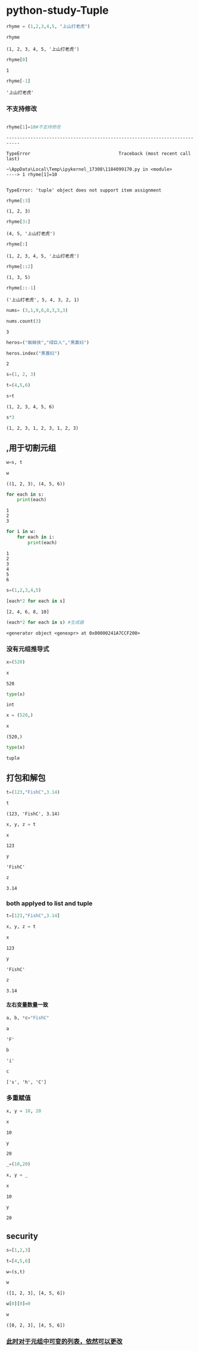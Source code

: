 # python-study-Tuple


```python
rhyme = (1,2,3,4,5, "上山打老虎")
```


```python
rhyme
```




    (1, 2, 3, 4, 5, '上山打老虎')




```python
rhyme[0]
```




    1




```python
rhyme[-1]
```




    '上山打老虎'



### <a name="jump_1">不支持修改</a>
```python

rhyme[1]=10#不支持修改
```


    ---------------------------------------------------------------------------

    TypeError                                 Traceback (most recent call last)

    ~\AppData\Local\Temp\ipykernel_17308\1184099170.py in <module>
    ----> 1 rhyme[1]=10
    

    TypeError: 'tuple' object does not support item assignment



```python
rhyme[:3]
```




    (1, 2, 3)




```python
rhyme[3:]
```




    (4, 5, '上山打老虎')




```python
rhyme[:]
```




    (1, 2, 3, 4, 5, '上山打老虎')




```python
rhyme[::2]
```




    (1, 3, 5)




```python
rhyme[::-1]
```




    ('上山打老虎', 5, 4, 3, 2, 1)




```python
nums= (3,1,9,6,8,3,5,3)
```


```python
nums.count(3)
```




    3




```python
heros=("蜘蛛侠","绿巨人","黑寡妇")
```


```python
heros.index("黑寡妇")
```




    2




```python
s=(1, 2, 3)
```


```python
t=(4,5,6)
```


```python
s+t
```




    (1, 2, 3, 4, 5, 6)




```python
s*3
```




    (1, 2, 3, 1, 2, 3, 1, 2, 3)



## ,用于切割元组


```python
w=s, t
```


```python
w
```




    ((1, 2, 3), (4, 5, 6))




```python
for each in s:
    print(each)
```

    1
    2
    3
    


```python
for i in w:
    for each in i:
        print(each)
```

    1
    2
    3
    4
    5
    6
    


```python
s=(1,2,3,4,5)
```


```python
[each*2 for each in s]
```




    [2, 4, 6, 8, 10]




```python
(each*2 for each in s) #生成器
```




    <generator object <genexpr> at 0x00000241A7CCF200>



### 没有元组推导式


```python
x=(520)
```


```python
x
```




    520




```python
type(x)
```




    int




```python
x = (520,)
```


```python
x
```




    (520,)




```python
type(x)
```




    tuple



## 打包和解包


```python
t=(123,"FishC",3.14)
```


```python
t
```




    (123, 'FishC', 3.14)




```python
x, y, z = t
```


```python
x
```




    123




```python
y
```




    'FishC'




```python
z
```




    3.14



### both applyed to list and tuple


```python
t=[123,"FishC",3.14]
```


```python
x, y, z = t
```


```python
x
```




    123




```python
y
```




    'FishC'




```python
z
```




    3.14



#### 左右变量数量一致


```python
a, b, *c="FishC"
```


```python
a
```




    'F'




```python
b
```




    'i'




```python
c
```




    ['s', 'h', 'C']



### 多重赋值


```python
x, y = 10, 20
```


```python
x
```




    10




```python
y
```




    20




```python
_=(10,20)
```


```python
x, y = _
```


```python
x
```




    10




```python
y
```




    20



## security


```python
s=[1,2,3]
```


```python
t=[4,5,6]
```


```python
w=(s,t)
```


```python
w
```




    ([1, 2, 3], [4, 5, 6])




```python
w[0][0]=0
```


```python
w
```




    ([0, 2, 3], [4, 5, 6])



### [此时对于元组中可变的列表，依然可以更改](#jump_1)


```python

```
